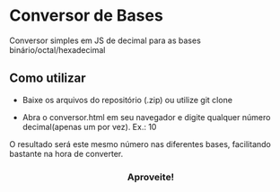<h1>Conversor de Bases</h1>

Conversor simples em JS de decimal para as bases binário/octal/hexadecimal

<h2>Como utilizar</h2>

- Baixe os arquivos do repositório (.zip) ou utilize git clone

- Abra o conversor.html em seu navegador e digite qualquer número decimal(apenas um por vez). Ex.: 10

O resultado será este mesmo número nas diferentes bases, facilitando bastante na hora de converter.

<h3 style="text-align: center">Aproveite!</h3>